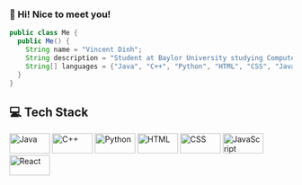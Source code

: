 ### 👋 Hi! Nice to meet you!

```java
public class Me {
  public Me() {
    String name = "Vincent Dinh";
    String description = "Student at Baylor University studying Computer Science";
    String[] languages = {"Java", "C++", "Python", "HTML", "CSS", "JavaScript", "React"};
  }
}
```

## 💻 Tech Stack

<div>
    <img src="https://img.shields.io/badge/Java-blue" alt="Java" height="36" width="72" style="display: inline-block;">
    <img src="https://img.shields.io/badge/C++-purple" alt="C++" height="36" width="72" style="display: inline-block;">
    <img src="https://img.shields.io/badge/Python-yellow" alt="Python" height="36" width="72" style="display: inline-block;">
    <img src="https://img.shields.io/badge/HTML-orange" alt="HTML" height="36" width="72" style="display: inline-block;">
    <img src="https://img.shields.io/badge/CSS-blueviolet" alt="CSS" height="36" width="72" style="display: inline-block;">
    <img src="https://img.shields.io/badge/JavaScript-yellow" alt="JavaScript" height="36" width="72" style="display: inline-block;">
    <img src="https://img.shields.io/badge/React-blue" alt="React" height="36" width="72" style="display: inline-block;">
</div>
